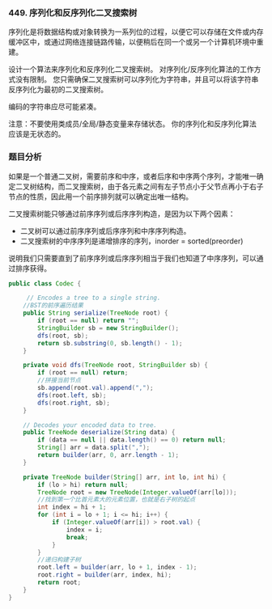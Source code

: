### 449. 序列化和反序列化二叉搜索树

序列化是将数据结构或对象转换为一系列位的过程，以便它可以存储在文件或内存缓冲区中，或通过网络连接链路传输，以便稍后在同一个或另一个计算机环境中重建。

设计一个算法来序列化和反序列化二叉搜索树。 对序列化/反序列化算法的工作方式没有限制。 您只需确保二叉搜索树可以序列化为字符串，并且可以将该字符串反序列化为最初的二叉搜索树。

编码的字符串应尽可能紧凑。

注意：不要使用类成员/全局/静态变量来存储状态。 你的序列化和反序列化算法应该是无状态的。


### 题目分析

如果是一个普通二叉树，需要前序和中序，或者后序和中序两个序列，才能唯一确定二叉树结构，而二叉搜索树，由于各元素之间有左子节点小于父节点再小于右子节点的性质，因此用一个前序排列就可以确定出唯一结构。

二叉搜索树能只够通过前序序列或后序序列构造，是因为以下两个因素：

- 二叉树可以通过前序序列或后序序列和中序序列构造。
- 二叉搜索树的中序序列是递增排序的序列，inorder = sorted(preorder)

说明我们只需要直到了前序序列或后序序列相当于我们也知道了中序序列，可以通过排序获得。



```java
public class Codec {

     // Encodes a tree to a single string.
    //BST的前序遍历结果
    public String serialize(TreeNode root) {
        if (root == null) return "";
        StringBuilder sb = new StringBuilder();
        dfs(root, sb);
        return sb.substring(0, sb.length() - 1);
    }

    private void dfs(TreeNode root, StringBuilder sb) {
        if (root == null) return;
        //拼接当前节点
        sb.append(root.val).append(",");
        dfs(root.left, sb);
        dfs(root.right, sb);
    }

    // Decodes your encoded data to tree.
    public TreeNode deserialize(String data) {
        if (data == null || data.length() == 0) return null;
        String[] arr = data.split(",");
        return builder(arr, 0, arr.length - 1);
    }

    private TreeNode builder(String[] arr, int lo, int hi) {
        if (lo > hi) return null;
        TreeNode root = new TreeNode(Integer.valueOf(arr[lo]));
        //找到第一个比首元素大的元素位置，也就是右子树的起点
        int index = hi + 1;
        for (int i = lo + 1; i <= hi; i++) {
            if (Integer.valueOf(arr[i]) > root.val) {
                index = i;
                break;
            }
        }
        //递归构建子树
        root.left = builder(arr, lo + 1, index - 1);
        root.right = builder(arr, index, hi);
        return root;
    }
}

```


